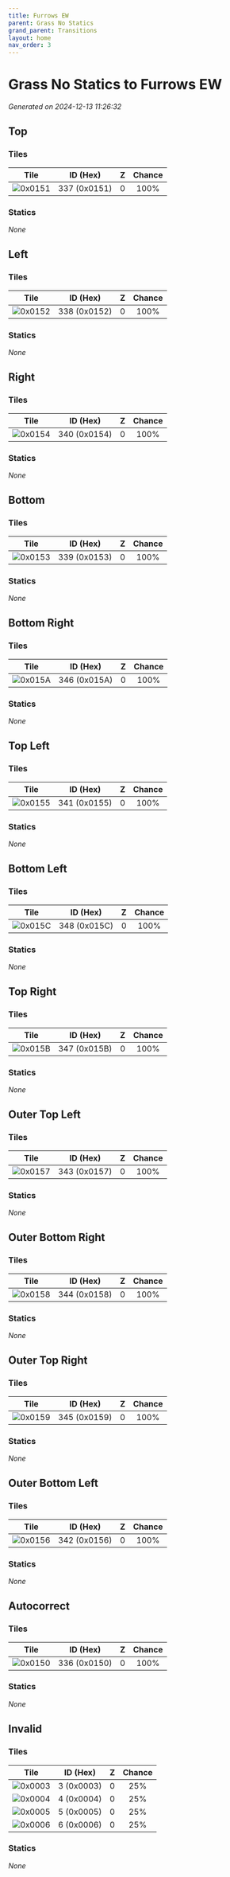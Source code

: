 ```yaml
---
title: Furrows EW
parent: Grass No Statics
grand_parent: Transitions
layout: home
nav_order: 3
---
```


# Grass No Statics to Furrows EW

_Generated on 2024-12-13 11:26:32_

## Top

### Tiles

| Tile | ID (Hex) | Z | Chance |
|:----:|:--------:|:--:|:------:|
| ![0x0151](../../assets/tiles/0x0151.png) | 337 (0x0151) | 0 | 100% |

### Statics

_None_

## Left

### Tiles

| Tile | ID (Hex) | Z | Chance |
|:----:|:--------:|:--:|:------:|
| ![0x0152](../../assets/tiles/0x0152.png) | 338 (0x0152) | 0 | 100% |

### Statics

_None_

## Right

### Tiles

| Tile | ID (Hex) | Z | Chance |
|:----:|:--------:|:--:|:------:|
| ![0x0154](../../assets/tiles/0x0154.png) | 340 (0x0154) | 0 | 100% |

### Statics

_None_

## Bottom

### Tiles

| Tile | ID (Hex) | Z | Chance |
|:----:|:--------:|:--:|:------:|
| ![0x0153](../../assets/tiles/0x0153.png) | 339 (0x0153) | 0 | 100% |

### Statics

_None_

## Bottom Right

### Tiles

| Tile | ID (Hex) | Z | Chance |
|:----:|:--------:|:--:|:------:|
| ![0x015A](../../assets/tiles/0x015A.png) | 346 (0x015A) | 0 | 100% |

### Statics

_None_

## Top Left

### Tiles

| Tile | ID (Hex) | Z | Chance |
|:----:|:--------:|:--:|:------:|
| ![0x0155](../../assets/tiles/0x0155.png) | 341 (0x0155) | 0 | 100% |

### Statics

_None_

## Bottom Left

### Tiles

| Tile | ID (Hex) | Z | Chance |
|:----:|:--------:|:--:|:------:|
| ![0x015C](../../assets/tiles/0x015C.png) | 348 (0x015C) | 0 | 100% |

### Statics

_None_

## Top Right

### Tiles

| Tile | ID (Hex) | Z | Chance |
|:----:|:--------:|:--:|:------:|
| ![0x015B](../../assets/tiles/0x015B.png) | 347 (0x015B) | 0 | 100% |

### Statics

_None_

## Outer Top Left

### Tiles

| Tile | ID (Hex) | Z | Chance |
|:----:|:--------:|:--:|:------:|
| ![0x0157](../../assets/tiles/0x0157.png) | 343 (0x0157) | 0 | 100% |

### Statics

_None_

## Outer Bottom Right

### Tiles

| Tile | ID (Hex) | Z | Chance |
|:----:|:--------:|:--:|:------:|
| ![0x0158](../../assets/tiles/0x0158.png) | 344 (0x0158) | 0 | 100% |

### Statics

_None_

## Outer Top Right

### Tiles

| Tile | ID (Hex) | Z | Chance |
|:----:|:--------:|:--:|:------:|
| ![0x0159](../../assets/tiles/0x0159.png) | 345 (0x0159) | 0 | 100% |

### Statics

_None_

## Outer Bottom Left

### Tiles

| Tile | ID (Hex) | Z | Chance |
|:----:|:--------:|:--:|:------:|
| ![0x0156](../../assets/tiles/0x0156.png) | 342 (0x0156) | 0 | 100% |

### Statics

_None_

## Autocorrect

### Tiles

| Tile | ID (Hex) | Z | Chance |
|:----:|:--------:|:--:|:------:|
| ![0x0150](../../assets/tiles/0x0150.png) | 336 (0x0150) | 0 | 100% |

### Statics

_None_

## Invalid

### Tiles

| Tile | ID (Hex) | Z | Chance |
|:----:|:--------:|:--:|:------:|
| ![0x0003](../../assets/tiles/0x0003.png) | 3 (0x0003) | 0 | 25% |
| ![0x0004](../../assets/tiles/0x0004.png) | 4 (0x0004) | 0 | 25% |
| ![0x0005](../../assets/tiles/0x0005.png) | 5 (0x0005) | 0 | 25% |
| ![0x0006](../../assets/tiles/0x0006.png) | 6 (0x0006) | 0 | 25% |

### Statics

_None_
